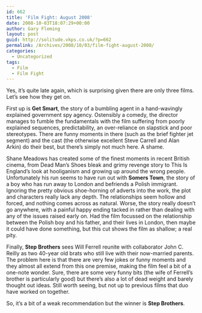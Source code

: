 ```yaml
---
id: 662
title: 'Film Fight: August 2008'
date: 2008-10-03T18:07:29+00:00
author: Gary Fleming
layout: post
guid: http://solitude.vkps.co.uk/?p=662
permalink: /Archives/2008/10/03/film-fight-august-2008/
categories:
  - Uncategorized
tags:
  - Film
  - Film Fight
---
```

Yes, it&#8217;s quite late again, which is surprising given there are only three films. Let&#8217;s see how they get on.

First up is **Get Smart**, the story of a bumbling agent in a hand-wavingly explained government spy agency. Ostensibly a comedy, the director manages to fumble the fundamentals with the film suffering from poorly explained sequences, predictability, an over-reliance on slapstick and poor stereotypes. There are funny moments in there (such as the brief fighter jet segment) and the cast (the otherwise excellent Steve Carrell and Alan Arkin) do their best, but there&#8217;s simply not much here. A shame.

Shane Meadows has created some of the finest moments in recent British cinema, from Dead Man&#8217;s Shoes bleak and grimy revenge story to This Is England&#8217;s look at hooliganism and growing up around the wrong people. Unfortunately his run seems to have run out with **Somers Town**, the story of a boy who has run away to London and befriends a Polish immigrant. Ignoring the pretty obvious shoe-horning of adverts into the work, the plot and characters really lack any depth. The relationships seem hollow and forced, and nothing comes across as natural. Worse, the story really doesn&#8217;t go anywhere, with a painful happy ending tacked in rather than dealing with any of the issues raised early on. Had the film focussed on the relationship between the Polish boy and his father, and their lives in London, then maybe it could have done something, but this cut shows the film as shallow; a real pity.

Finally, **Step Brothers** sees Will Ferrell reunite with collaborator John C. Reilly as two 40-year old brats who still live with their now-married parents. The problem here is that there are very few jokes or funny moments and they almost all extend from this one premise, making the film feel a bit of a one-note wonder. Sure, there are some very funny bits (the wife of Ferrell&#8217;s brother is particularly good) but there&#8217;s also a lot of dead weight and barely thought out ideas. Still worth seeing, but not up to previous films that duo have worked on together.

So, it&#8217;s a bit of a weak recommendation but the winner is **Step Brothers**.